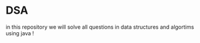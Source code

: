 # DSA
in this repository we will solve all questions in data structures and algortims using java !


